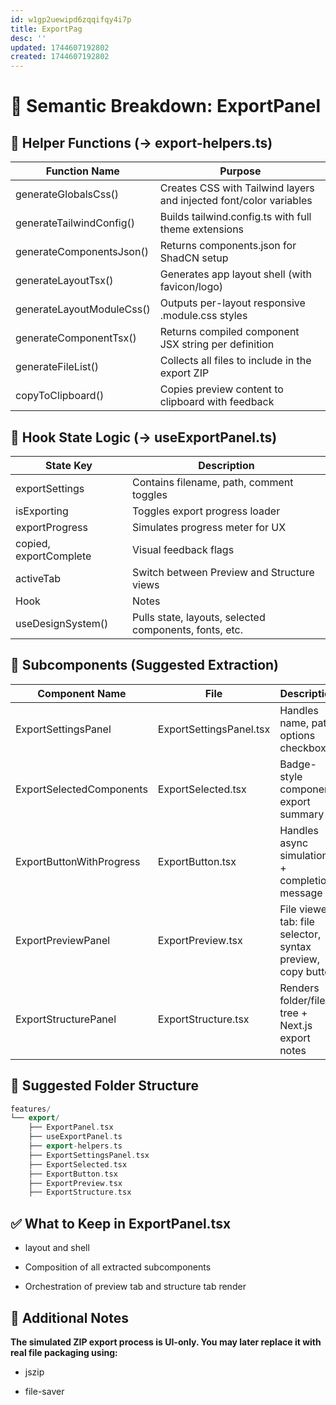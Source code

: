 ```yaml
---
id: w1gp2uewipd6zqqifqy4i7p
title: ExportPag
desc: ''
updated: 1744607192802
created: 1744607192802
---
```


# 🧠 Semantic Breakdown: ExportPanel

## 🔁 Helper Functions (→ export-helpers.ts)

Function Name | Purpose
--------------|--------
generateGlobalsCss() | Creates CSS with Tailwind layers and injected font/color variables
generateTailwindConfig() | Builds tailwind.config.ts with full theme extensions
generateComponentsJson() | Returns components.json for ShadCN setup
generateLayoutTsx() | Generates app layout shell (with favicon/logo)
generateLayoutModuleCss() | Outputs per-layout responsive .module.css styles
generateComponentTsx() | Returns compiled component JSX string per definition
generateFileList() | Collects all files to include in the export ZIP
copyToClipboard() | Copies preview content to clipboard with feedback

## 🧬 Hook State Logic (→ useExportPanel.ts)

State Key | Description
----------|------------
exportSettings | Contains filename, path, comment toggles
isExporting | Toggles export progress loader
exportProgress | Simulates progress meter for UX
copied, exportComplete | Visual feedback flags
activeTab | Switch between Preview and Structure views
Hook | Notes
useDesignSystem() | Pulls state, layouts, selected components, fonts, etc.

## 🧱 Subcomponents (Suggested Extraction)

Component Name | File | Description
---------------|------|------------
ExportSettingsPanel | ExportSettingsPanel.tsx | Handles name, path, options checkboxes
ExportSelectedComponents | ExportSelected.tsx | Badge-style component export summary
ExportButtonWithProgress | ExportButton.tsx | Handles async simulation + completion message
ExportPreviewPanel | ExportPreview.tsx | File viewer tab: file selector, syntax preview, copy button
ExportStructurePanel | ExportStructure.tsx | Renders folder/file tree + Next.js export notes

## 📁 Suggested Folder Structure

```cpp
features/
└── export/
    ├── ExportPanel.tsx
    ├── useExportPanel.ts
    ├── export-helpers.ts
    ├── ExportSettingsPanel.tsx
    ├── ExportSelected.tsx
    ├── ExportButton.tsx
    ├── ExportPreview.tsx
    ├── ExportStructure.tsx
```

## ✅ What to Keep in ExportPanel.tsx

- <Tabs> layout and shell

- Composition of all extracted subcomponents

- Orchestration of preview tab and structure tab render

## 🔧 Additional Notes

**The simulated ZIP export process is UI-only. You may later replace it with real file packaging using:**

- jszip

- file-saver